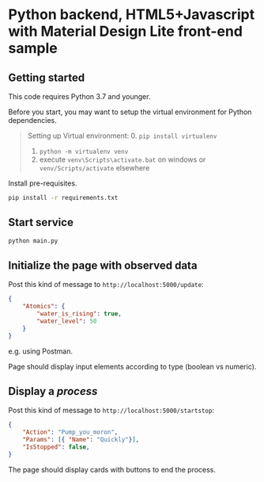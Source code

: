 # Python backend, HTML5+Javascript with Material Design Lite front-end sample

## Getting started

This code requires Python 3.7 and younger.

Before you start, you may want to setup the virtual environment for Python dependencies.

> Setting up Virtual environment:
> 0. `pip install virtualenv`
> 1. `python -m virtualenv venv`
> 2. execute `venv\Scripts\activate.bat` on windows or `venv/Scripts/activate` elsewhere

Install pre-requisites.

```bash
pip install -r requirements.txt
```

## Start service

```bash
python main.py
```

## Initialize the page with observed data

Post this kind of message to `http://localhost:5000/update`:

```json
{
    "Atomics": {
        "water_is_rising": true,
        "water_level": 50
    }
}
```

e.g. using Postman.

Page should display input elements according to type (boolean vs numeric).

## Display a _process_

Post this kind of message to `http://localhost:5000/startstop`:

```json
{
    "Action": "Pump_you_moron",
    "Params": [{ "Name": "Quickly"}],
    "IsStopped": false,
}
```

The page should display cards with buttons to end the process.
